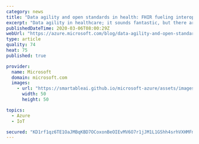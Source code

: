 ```yaml
---
category: news
title: "Data agility and open standards in health: FHIR fueling interoperability in Azure"
excerpt: "Data agility in healthcare; it sounds fantastic, but there are few data ecosystems as sophisticated and complex as healthcare. The path to data agility can often be elusive. Leaders in health are prioritizing and demanding cloud technology that works on open standards like Fast Healthcare Interoperability"
publishedDateTime: 2020-03-06T08:00:29Z
webUrl: "https://azure.microsoft.com/blog/data-agility-and-open-standards-in-health-fhir-fueling-interoperability-in-azure/"
type: article
quality: 74
heat: 75
published: true

provider:
  name: Microsoft
  domain: microsoft.com
  images:
    - url: "https://smartableai.github.io/microsoft-azure/assets/images/organizations/microsoft.com-50x50.jpg"
      width: 50
      height: 50

topics:
  - Azure
  - IoT

secured: "KD1rf1qz6TE1OaJMBqKBD7OCoxonBeOIEvMV6O7r1jJM1L1GShh4srhVXHMFm7eq28OIr20S2/bQYpFwUQxh1mzENXuimzdx4H39kaYqPGCK43gYT3GiQwYHZUAhQTWggDKwJaxzydHPN0viewXuYJJ4C8W84WVQTAivkSrewxu0dwaU13UkIFbyR+yhZkv5VrgSFm4073YMk5+6dFNOt+A9xAqcA4B4cliC59sRIw9ZjvhF1Th/X8Xj21CGElx4Ou9Gf/syM1/walmc5+Gg3Gtjsc5Z1SjDjZzZOk9isZ5STEISvCZoNrwI9iKVPx9bWB839eWmQomsclvcTfSISw==;1bOJKm59YpRprq6IJkmMTA=="
---
```


